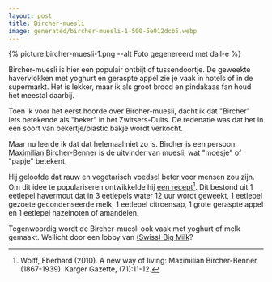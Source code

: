 ```yaml
---
layout: post
title: Bircher-muesli
image: generated/bircher-muesli-1-500-5e012dcb5.webp
---
```


{% picture bircher-muesli-1.png --alt Foto gegenereerd met dall-e %}

Bircher-muesli is hier een populair ontbijt of tussendoortje. De geweekte havervlokken met yoghurt en geraspte appel zie je vaak in hotels of in de supermarkt. Het is lekker, maar ik als groot brood en pindakaas fan houd het meestal daarbij.

Toen ik voor het eerst hoorde over Bircher-muesli, dacht ik dat "Bircher" iets betekende als "beker" in het Zwitsers-Duits. De redenatie was dat het in een soort van bekertje/plastic bakje wordt verkocht.

Maar nu leerde ik dat dat helemaal niet zo is. Bircher is een persoon. [Maximilian Bircher-Benner](https://en.wikipedia.org/wiki/Maximilian_Bircher-Benner#) is de uitvinder van muesli, wat "moesje" of "papje" betekent.

Hij geloofde dat rauw en vegetarisch voedsel beter voor mensen zou zijn. Om dit idee te populariseren ontwikkelde hij [een recept](https://www.zora.uzh.ch/id/eprint/40410/1/Wolff_Bircher-Benner.pdf)[^1]. Dit bestond uit 1 eetlepel havermout dat in 3 eetlepels water 12 uur wordt geweekt, 1 eetlepel gezoete gecondenseerde melk, 1 eetlepel citroensap, 1 grote geraspte appel en 1 eetlepel hazelnoten of amandelen.

Tegenwoordig wordt de Bircher-muesli ook vaak met yoghurt of melk gemaakt. Wellicht door een lobby van [(Swiss) Big Milk](https://www.swissmilk.ch/de/rezepte-kochideen/rezepte/LM200806_89/birchermueesli/)?

[^1]: Wolff, Eberhard (2010). A new way of living: Maximilian Bircher-Benner (1867-1939). Karger Gazette, (71):11-12.

